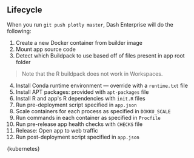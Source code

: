 ## Lifecycle

When you run `git push plotly master`, Dash Enterprise will do the following:
  
1. Create a new Docker container from builder image
2. Mount app source code
3. Detect which Buildpack to use based off of files present in app root folder

> Note that the R buildpack does not work in Workspaces.

4. Install Conda runtime environment — override with a `runtime.txt` file
5. Install APT packages: provided with `apt-packages` file
6. Install R and app's R dependencies with `init.R` files
7. Run pre-deployment script specified in `app.json`
8. Scale containers for each process as specified in `DOKKU_SCALE`
9. Run commands in each container as specified in `Procfile`
10. Run pre-release app health checks with `CHECKS` file
11. Release: Open app to web traffic
12. Run post-deployment script specified in `app.json`

{kubernetes}
